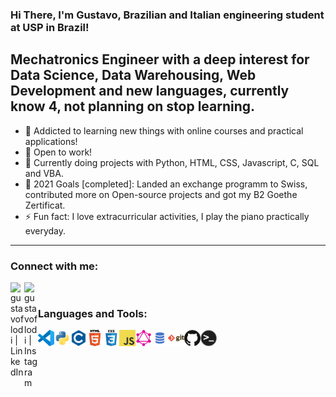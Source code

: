 ### Hi There, I'm Gustavo, Brazilian and Italian engineering student at USP in Brazil!

## Mechatronics Engineer with a deep interest for Data Science, Data Warehousing, Web Development and new languages, currently know 4, not planning on stop learning.

- 🔭 Addicted to learning new things with online courses and practical applications!
- 🌱 Open to work!
- 👯 Currently doing projects with Python, HTML, CSS, Javascript, C, SQL and VBA.
- 🥅 2021 Goals [completed]: Landed an exchange programm to Swiss, contributed more on Open-source projects and got my B2 Goethe Zertificat.
- ⚡ Fun fact: I love extracurricular activities, I play the piano practically everyday.

---

### Connect with me:

[<img align="left" alt="gustavoflodi | LinkedIn" width="22px" src="https://cdn.jsdelivr.net/npm/simple-icons@v3/icons/linkedin.svg" />][linkedin]
[<img align="left" alt="gustavoflodi | Instagram" width="22px" src="https://cdn.jsdelivr.net/npm/simple-icons@v3/icons/instagram.svg" />][instagram]

<br>

### Languages and Tools:

<img align="left" alt="Visual Studio Code" width="26px" src="https://raw.githubusercontent.com/github/explore/80688e429a7d4ef2fca1e82350fe8e3517d3494d/topics/visual-studio-code/visual-studio-code.png" />
<img align="left" alt="Python" width="26px" src="https://github.com/devicons/devicon/blob/master/icons/python/python-original.svg" />
<img align="left" alt="C" width="26px" src="https://github.com/devicons/devicon/blob/master/icons/c/c-plain.svg" />
<img align="left" alt="HTML5" width="26px" src="https://raw.githubusercontent.com/github/explore/80688e429a7d4ef2fca1e82350fe8e3517d3494d/topics/html/html.png" />
<img align="left" alt="CSS3" width="26px" src="https://raw.githubusercontent.com/github/explore/80688e429a7d4ef2fca1e82350fe8e3517d3494d/topics/css/css.png" />
<img align="left" alt="JavaScript" width="26px" src="https://raw.githubusercontent.com/github/explore/80688e429a7d4ef2fca1e82350fe8e3517d3494d/topics/javascript/javascript.png" />
<img align="left" alt="GraphQL" width="26px" src="https://raw.githubusercontent.com/github/explore/80688e429a7d4ef2fca1e82350fe8e3517d3494d/topics/graphql/graphql.png" />
<img align="left" alt="SQL" width="26px" src="https://raw.githubusercontent.com/github/explore/80688e429a7d4ef2fca1e82350fe8e3517d3494d/topics/sql/sql.png" />
<img align="left" alt="Git" width="26px" src="https://raw.githubusercontent.com/github/explore/80688e429a7d4ef2fca1e82350fe8e3517d3494d/topics/git/git.png" />
<img align="left" alt="GitHub" width="26px" src="https://raw.githubusercontent.com/github/explore/78df643247d429f6cc873026c0622819ad797942/topics/github/github.png" />
<img align="left" alt="Terminal" width="26px" src="https://raw.githubusercontent.com/github/explore/80688e429a7d4ef2fca1e82350fe8e3517d3494d/topics/terminal/terminal.png" />





[instagram]: https://instagram.com/gustavofernandeslodi
[linkedin]: https://www.linkedin.com/in/gustavo-lodi-10479513a/
